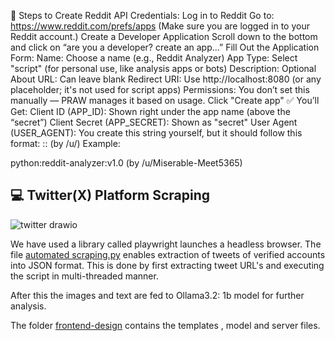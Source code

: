 🔧 Steps to Create Reddit API Credentials:
Log in to Reddit
Go to: https://www.reddit.com/prefs/apps
(Make sure you are logged in to your Reddit account.)
Create a Developer Application
Scroll down to the bottom and click on “are you a developer? create an app...”
Fill Out the Application Form:
Name: Choose a name (e.g., Reddit Analyzer)
App Type: Select "script" (for personal use, like analysis apps or bots)
Description: Optional
About URL: Can leave blank
Redirect URI: Use http://localhost:8080 (or any placeholder; it's not used for script apps)
Permissions: You don’t set this manually — PRAW manages it based on usage.
Click "Create app"
✅ You’ll Get:
Client ID (APP_ID): Shown right under the app name (above the “secret”)
Client Secret (APP_SECRET): Shown as "secret"
User Agent (USER_AGENT): You create this string yourself, but it should follow this format:
<platform>:<app ID>:<version string> (by /u/<reddit username>)
Example:

python:reddit-analyzer:v1.0 (by /u/Miserable-Meet5365)




## 💻 Twitter(X) Platform Scraping

![twitter drawio](https://github.com/user-attachments/assets/30a23a7c-7aee-4613-af38-7fe8fd2615e0)


We have used a library called playwright launches a headless browser. The file [automated scraping.py](https://github.com/adityakishore25/final_year_project/blob/main/twitter/automated-scraping.py) enables extraction of tweets of verified accounts into JSON format. This is done by first extracting tweet URL's and executing the script in multi-threaded manner.

After this the images and text are fed to Ollama3.2: 1b model for further analysis.

The folder [frontend-design](https://github.com/adityakishore25/final_year_project/tree/main/twitter/frontend-design) contains the templates , model and server files.
